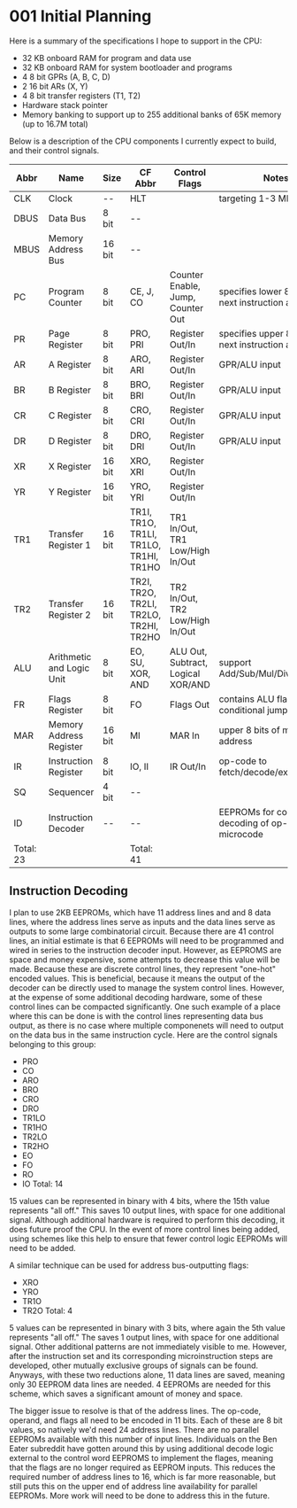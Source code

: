 # 001 Initial Planning

Here is a summary of the specifications I hope to support in the CPU:

- 32 KB onboard RAM for program and data use
- 32 KB onboard RAM for system bootloader and programs
- 4 8 bit GPRs (A, B, C, D)
- 2 16 bit ARs (X, Y)
- 4 8 bit transfer registers (T1, T2)
- Hardware stack pointer
- Memory banking to support up to 255 additional banks of 65K memory (up to 16.7M total)

Below is a description of the CPU components I currently expect to build, and their control signals.

| Abbr      | Name                            | Size   | CF Abbr                                | Control Flags                      | Notes                                                      |
| -------   | ------------------------------- | ------ | -------------------------------------- | ---------------------------------- | ---------------------------------------------------------- |
| CLK       | Clock                           | --     | HLT                                    |                                    | targeting 1-3 MHz                                          |
| DBUS      | Data Bus                        | 8 bit  | --                                     |                                    |                                                            |
| MBUS      | Memory Address Bus              | 16 bit | --                                     |                                    |                                                            |
| PC        | Program Counter                 | 8 bit  | CE, J, CO                              | Counter Enable, Jump, Counter Out  | specifies lower 8 bits of next instruction address         |
| PR        | Page Register                   | 8 bit  | PRO, PRI                               | Register Out/In                    | specifies upper 8 bits of next instruction address         |
| AR        | A Register                      | 8 bit  | ARO, ARI                               | Register Out/In                    | GPR/ALU input                                              |
| BR        | B Register                      | 8 bit  | BRO, BRI                               | Register Out/In                    | GPR/ALU input                                              |
| CR        | C Register                      | 8 bit  | CRO, CRI                               | Register Out/In                    | GPR/ALU input                                              |
| DR        | D Register                      | 8 bit  | DRO, DRI                               | Register Out/In                    | GPR/ALU input                                              |
| XR        | X Register                      | 16 bit | XRO, XRI                               | Register Out/In                    |                                                            |
| YR        | Y Register                      | 16 bit | YRO, YRI                               | Register Out/In                    |                                                            |
| TR1       | Transfer Register 1             | 16 bit | TR1I, TR1O, TR1LI, TR1LO, TR1HI, TR1HO | TR1 In/Out, TR1 Low/High In/Out    |                                                            |
| TR2       | Transfer Register 2             | 16 bit | TR2I, TR2O, TR2LI, TR2LO, TR2HI, TR2HO | TR2 In/Out, TR2 Low/High In/Out    |                                                            |
| ALU       | Arithmetic and Logic Unit       | 8 bit  | EO, SU, XOR, AND                       | ALU Out, Subtract, Logical XOR/AND | support Add/Sub/Mul/Div/AND/XOR                            |
| FR        | Flags Register                  | 8 bit  | FO                                     | Flags Out                          | contains ALU flags for conditional jumps, etc              |
| MAR       | Memory Address Register         | 16 bit | MI                                     | MAR In                             | upper 8 bits of memory address                             |
| IR        | Instruction Register            | 8 bit  | IO, II                                 | IR Out/In                          | op-code to fetch/decode/execute                            |
| SQ        | Sequencer                       | 4 bit  | --                                     |                                    |                                                            |
| ID        | Instruction Decoder             | --     | --                                     |                                    | EEPROMs for cobinatorial decoding of op-codes to microcode |
| Total: 23 |                                 |        | Total: 41                              |                                    |                                                            |

## Instruction Decoding

I plan to use 2KB EEPROMs, which have 11 address lines and and 8 data lines, where the address lines serve as inputs and the data lines serve as outputs to some large combinatorial circuit. Because there are 41 control lines, an initial estimate is that 6 EEPROMs will need to be programmed and wired in series to the instruction decoder input. However, as EEPROMS are space and money expensive, some attempts to decrease this value will be made. Because these are discrete control lines, they represent "one-hot" encoded values. This is beneficial, because it means the output of the decoder can be directly used to manage the system control lines. However, at the expense of some additional decoding hardware, some of these control lines can be compacted significantly. One such example of a place where this can be done is with the control lines representing data bus output, as there is no case where multiple componenets will need to output on the data bus in the same instruction cycle. Here are the control signals belonging to this group:

- PRO
- CO
- ARO
- BRO
- CRO
- DRO
- TR1LO
- TR1HO
- TR2LO
- TR2HO
- EO
- FO
- RO
- IO
Total: 14

15 values can be represented in binary with 4 bits, where the 15th value represents "all off." This saves 10 output lines, with space for one additional signal. Although additional hardware is required to perform this decoding, it does future proof the CPU. In the event of more control lines being added, using schemes like this help to ensure that fewer control logic EEPROMs will need to be added.

A similar technique can be used for address bus-outputting flags:

- XRO
- YRO
- TR1O
- TR2O
Total: 4

5 values can be represented in binary with 3 bits, where again the 5th value represents "all off." The saves 1 output lines, with space for one additional signal. Other additional patterns are not immediately visible to me. However, after the instruction set and its corresponding microinstruction steps are developed, other mutually exclusive groups of signals can be found. Anyways, with these two reductions alone, 11 data lines are saved, meaning only 30 EEPROM data lines are needed. 4 EEPROMs are needed for this scheme, which saves a significant amount of money and space.

The bigger issue to resolve is that of the address lines. The op-code, operand, and flags all need to be encoded in 11 bits. Each of these are 8 bit values, so natively we'd need 24 address lines. There are no parallel EEPROMs available with this number of input lines. Individuals on the Ben Eater subreddit have gotten around this by using additional decode logic external to the control word EEPROMS to implement the flages, meaning that the flags are no longer required as EEPROM inputs. This reduces the required number of address lines to 16, which is far more reasonable, but still puts this on the upper end of address line availability for parallel EEPROMs. More work will need to be done to address this in the future.